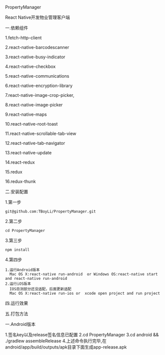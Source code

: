 PropertyManager

React Native开发物业管理客户端

一.依赖组件

  1.fetch-http-client
  
  2.react-native-barcodescanner
  
  3.react-native-busy-indicator
  
  4.react-native-checkbox
  
  5.react-native-communications
  
  6.react-native-encryption-library
  
  7.react-native-image-crop-picker,
  
  8.react-native-image-picker
  
  9.react-native-maps
  
  10.react-native-root-toast
  
  11.react-native-scrollable-tab-view
  
  12.react-native-tab-navigator
  
  13.react-native-update
  
  14.react-redux
  
  15.redux
  
  16.redux-thunk

二.安装配置

  1.第一步
  
    git@github.com:TBoyLi/PropertyManager.git
  2.第二步
  
    cd PropertyManager
  3.第三步
  
    npm install
  4.第四步

    1.运行Android版本
      Mac OS X:react-native run-android  or Windows OS:react-native start and react-native run-android
    2.运行iOS版本
      IOS目测部分还没适配，后面更新适配
      Mac OS X:react-native run-ios or  xcode open project and run project

四.运行效果
  

五.打包方法

  一.Android版本

  1.签名key以及release签名信息已配置
  2.cd PropertyManager
  3.cd android && ./gradlew assembleRelease
  4.上述命令执行完毕,在android/app/build/outputs/apk目录下面生成app-release.apk
